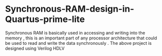 # Synchronous-RAM-design-in-Quartus-prime-lite
Synchronous RAM is basically used in accessing and writing into the memory , this is an important part of any processor architecture that could be used to read and write the data synchronously . The above project is designed using Verilog HDLV
